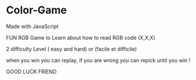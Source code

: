 # Color-Game

Made with JavaScript

FUN RGB Game to Learn about how to read RGB code (X,X,X)

2 difficulty Level ( easy and hard) or (facile et difficile)

when you win you can replay, if you are wrong you can repick until you win !

GOOD LUCK FRIEND
